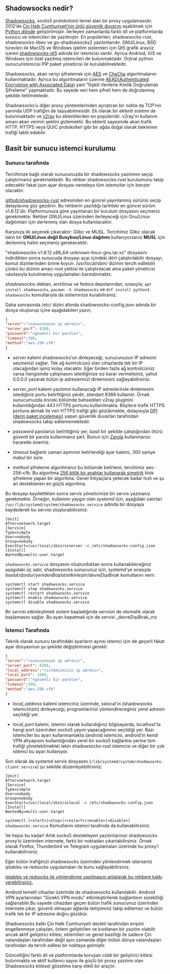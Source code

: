 ## Shadowsocks nedir?

[Shadowsocks](https://en.wikipedia.org/wiki/Shadowsocks), socks5 protokolünü temel alan bir proxy uygulamasıdır. 2012’de [Çin Halk Cumhuriyeti’nin ünlü güvenlik duvarını](https://en.wikipedia.org/wiki/Great_Firewall) aşabilmek için [Python dilinde](https://www.python.org/) geliştirilmiştir. İlerleyen zamanlarda farklı dil ve platformlarda sunucu ve istemcileri de yazılmıştır. En popülerleri; shadowsocks-rust, shadowsocks-libev ve go-shadowsocks2 yazılımlarıdır. GNU/Linux, BSD türevleri ile MacOS ve Windows işletim sistemleri için Qt5 grafik arayüz içeren [shadowsocks-qt5](https://github.com/shadowsocks/shadowsocks-qt5/releases) adında bir istemcisi vardır. Ayrıca Android, iOS ve Windows için özel yazılmış istemcileri de bulunmaktadır. Orjinal python sunucu/istemcisi PIP paket yöneticisi ile kurulabilmektedir. 

Shadowsocks, akan veriyi şifrelemek için [AES](https://en.wikipedia.org/wiki/Advanced_Encryption_Standard) ve [ChaCha](https://www.cryptopp.com/wiki/ChaCha20) algoritmalarını kullanmaktadır. Ayrıca bu algoritmaların üzerine [AEAD(Authenticated Encryption with Associated Data)](https://en.wikipedia.org/wiki/Authenticated_encryption) yani "İlişkili Verilerle Kimlik Doğrulamalı Şifreleme" yapmaktadır. Bu sayede veri hem şifreli hem de doğrulanmış şekilde iletilmektedir. 

Shadowsocks’u diğer proxy yöntemlerinden ayrıştıran bir nokta da TCP’nin yanında UDP trafiğini de taşıyabilmesidir. Ek olarak bir eklenti sistemi de bulunmaktadır ve [v2ray](https://github.com/v2ray/v2ray-core) bu eklentilerden en popüleridir. v2ray'ın kullanım amacı akan verinin şeklini gizlemektir. Bu eklenti sayesinde akan trafik HTTP, HTTPS veya QUIC protokolleri gibi bir ağda doğal olarak beklenen trafiği taklit edebilir.


## Basit bir sunucu istemci kurulumu


### Sunucu tarafında

Tercihinize bağlı olarak sunucunuzda bir shadowsocks yazılımını seçip çalıştırmanız gerekmektedir. Bu rehber shadowsocks-rust kurulumunu takip edecektir fakat json ayar dosyası neredeys tüm istemciler için benzer olacaktır.

[github/shadowsocks-rust](https://github.com/shadowsocks/shadowsocks-rust/releases/) adresinden en güncel yayınlanmış sürümü seçip detaylarına göz gezdirin. Bu rehberin yazıldığı tarihteki en güncel sürüm v1.8.12'dir. Platformunuza göre yayınlanan bir kurulum dosyasını seçmeniz gerekmekte. Rehber GNU/Linux üzerinden ilerleyeceği için Gnu/Linux dağıtımları için derlenmiş olan dosya kullanılacaktır. 

Karşınıza iki seçenek çıkacaktır: Glibc ve MUSL. Tercihimiz Glibc olacak lakin bir **GNU/Linux değil Busybox/Linux dağıtımı** kullanıyorsanız **MUSL** için derlenmiş halini seçmeniz gerekecektir.

"shadowsocks-v1.8.12.x86_64-unknown-linux-gnu.tar.xz" dosyasını indirdikten sonra sunucuda dosyayı açıp içindeki dört çalıştırılabilir dosyayı, komut dizinlerinden birine koyun. /usr/local/sbin/ dizinini tercih edilebilir çünkü bu dizinin amacı root yetkisi ile çalıştırılacak ama paket yöneticisi vasıtasıyla kurulmamış uygulamaları barındırmaktır.

*shadowsocks*ı debian, archlinux ve fedora depolarından, sırasıyla; `apt install shadowsocks`, `pacman -S shadowsocks` ve `dnf install python3-shadowsocks` komutlarıyla da sisteminize kurabilirsiniz.

Daha sonrasında /etc/ dizini altında shadowsocks-config.json adında bir dosya oluşturup içine aşağıdakileri yazın;

```json
{
"server":"<sunucunuzun ip adresi>",
"server_port": 8388,
"password":"<güvenli bir parola>",
"timeout":300,
"method":"aes-256-cfb"
}
```

- *server* kalemi shadowsocks’un dinleyeceği, sunucunuzun IP adresini seçmenizi sağlar. Tek ağ kontrolcüsü olan cihazlarda tek bir IP olacağından işiniz kolay olacaktır. Eğer birden fazla ağ kontrolcünüz varsa hangisinde çalışmasını istediğinize siz karar vermelisiniz, yahut 0.0.0.0 yazarak bütün ip adreslerinizi dinlemesini sağlayabilirsiniz.

- _server_port_ kalemi yazılımın kullanacağı IP adreslerinde dinlemesini istediğiniz portu belirttiğiniz yerdir, standart 8388 kullanılır. Örnek sunucumuzda önceki bölümde bahsedilen v2ray pluginini kullanıldığından 443 HTTPS portunu kullanılmakta. Böylece trafik HTTPS portuna akmak ile veri HTTPS trafiği gibi gözükmekte, dolayısıyla [DPI (derin paket incelemesi)](https://en.wikipedia.org/wiki/Deep_packet_inspection) yapan güvenlik duvarları tarafından shadowsocks takip edilememektedir.

- _password_ parolanızı belirttiğiniz yer, basit bir şekilde çalıştığından ötürü güvenli bir parola kullanmanız şart. Bunun için [Zarola](https://zarola.oyd.org.tr) kullanmanızı hararetle öneririz.

- _timeout_ bağlantı zaman aşımının belirlendiği ayar kalemi, 300 saniye makul bir süre.

- _method_ şifreleme algoritmanız bu bölümde belirlenir, tercihimiz aes-256-cfb. Bu algoritma [256 bitlik bir anahtar kullanarak simetrik](https://en.wikipedia.org/wiki/Symmetric-key_algorithm) blok şifreleme yapan bir algoritma. Genel ihtiyaçlara yetecek kadar hızlı ve şu an desteklenen en güçlü algoritma.

Bu dosyayı kaydettikten sonra servis yöneticinize bir servis yazmanız gerekmekte. Örneğin, kullanımı yaygın olan _systemd_ için, aşağıdaki satırları `/usr/lib/systemd/system/shadowsocks.service` adında bir dosyaya kaydederek bu servisi oluşturabilirsiniz:

```
[Unit]
After=network.target
[Service]
Type=simple
User=nobody
Group=nobody
ExecStart=/usr/local/sbin/ssserver -c /etc/shadowsocks-config.json
[Install]
WantedBy=multi-user.target
```

`shadowsocks.service` dosyasını oluşturduktan sonra kullanabileceğiniz aşagıdaki üç satır, shadowsocks sunucunuz için, systemd'ye sırasıyla _baslat_/_durdur_/_yenidenBaşlat_/_etkinleştir_/_devreDışıBırak_ komutlarını verir:
```
systemctl start shadowsocks.service
systemctl stop shadowsocks.service
systemctl restart shadowsocks.service
systemctl enable shadowsocks.service
systemctl disable shadowsocks.service
```
Bir _servisi etkinleştimek_ sistem başladığında servisin de otomatik olarak başlamasını sağlar. Bu ayarı kapatmak için de servisi _devreDışıBirak_ırız

### İstemci Tarafında

Teknik olarak sunucu tarafındaki ayarların aynısı istemci için de geçerli fakat ayar dosyasınun şu şekilde değiştirilmesi gerekli:

```json
{
"server":"<sunucunuzun ip adresi>",
"server_port": 8388,
"local_address":"<istemcinizin ip adresi>",
"local_port": 1080,
"password":"<güvenli bir parola>",
"timeout":300,
"method":"aes-256-cfb"
}
```

- _local_address_ kalemi istemciniz üzerinde, sslocal'ın (shadowsocks istemcinizin) dinleyecegi, programlarinizi yönlendireceginiz yerel adresin seçildiği yer.

- _local_port_ kalemi, istemci olarak kullandığınız bilgisayarda, localhost’ta hangi port üzerinden socks5 yayını yapacağınının seçildiği yer. Bazı istemciler bu ayarı kullanmamakta (android istemcisi, android’in kendi VPN altyapısını kullandığından yerel bir socks5 bağlantısı yerine tüm trafiği yönetebilmekte) lakin shadowsocks-rust istemcisi ve diğer bir çok istemci bu ayarı kullanıyor.

Son olarak da systemd servis dosyasını \(`/lib/systemd/system/shadowsocks-client.service`) şu sekilde düzenleyebilirsiniz:

```
[Unit]
After=network.target
[Service]
Type=simple
User=nobody
Group=nobody
ExecStart=/usr/local/sbin/sslocal -c /etc/shadowsocks-config.json
[Install]
WantedBy=multi-user.target
```
`systemctl [<start>|<stop>|<restart>|<enable>|<disable>] shadowsocks.service`
Komutlarını istemci tarafında da kullanabilirsiniz.

Ve hepsi bu kadar! Artık socks5 destekleyen yazılımlarınızı shadowsocks proxy’si üzerinden internete, farklı bir noktadan çıkartabilirsiniz. Örnek olarak Firefox, Thunderbird ve Telegram uygulamaları üzerinde bu proxy’i kullanabilirsiniz.

Eğer bütün trafiğinizi shadowsocks üzerinden yönlendirmek isterseniz iptables ve redsocks uygulamaları ile bunu sağlayabilirsiniz.

[iptables ve redsocks ile yönlendirme yapılmasını anlatarak bu rehbere katkı verebilirsiniz.](https://git.oyd.org.tr)

Android temelli cihazlar üzerinde de shadowsocks kullanılabilir. Android VPN ayarlarından "Sürekli VPN modu" etkinleştirilerek bağlantının sürekliliği sağlanabilir.Bu sayede cihazdan geçen bütün trafik sunucunuz üzerinden internete çıkar, güvenli olmayan ağlarda iletişiminiz takip edilemez ve bütün trafik tek bir IP adresine doğru gözükür.

Shadowsocks belki Çin Halk Cumhuriyeti devleti tarafından erişimi engellenmeye çalışılan, önlem geliştirilen ve kısıtlanan bir yazılım olabilir ancak aktif geliştirici kitlesi, eklentileri ve genel basitliği ile sadece Çin vatandaşları tarafından değil aynı zamanda diğer bütün dünya vatandaşları tarafından da tercih edilesi bir noktaya gelmiştir.

Güncelliğini farklı dil ve platformlarda koruyan ciddi bir geliştirici kitlesi bulunmakta ve aktif kullanıcı sayısı ile güçlü bir proxy yazılımı olan Shadowsocks kitlesel gözetime karşı etkili bir araçtır.
